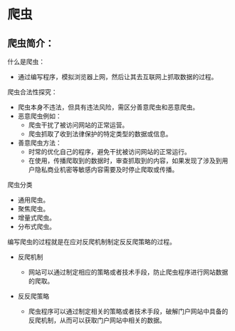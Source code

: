 # 爬虫

## 爬虫简介：

什么是爬虫：

- 通过编写程序，模拟浏览器上网，然后让其去互联网上抓取数据的过程。

爬虫合法性探究：

- 爬虫本身不违法，但具有违法风险，需区分善意爬虫和恶意爬虫。
- 恶意爬虫例如：
    - 爬虫干扰了被访问网站的正常运营。
    - 爬虫抓取了收到法律保护的特定类型的数据或信息。
- 善意爬虫方法：
    - 时常的优化自己的程序，避免干扰被访问网站的正常运行。
    - 在使用，传播爬取到的数据时，审查抓取到的内容，如果发现了涉及到用户隐私商业机密等敏感内容需要及时停止爬取或传播。

爬虫分类

- 通用爬虫。
- 聚焦爬虫。
- 增量式爬虫。
- 分布式爬虫。

编写爬虫的过程就是在应对反爬机制制定反反爬策略的过程。

- 反爬机制
    
  - 网站可以通过制定相应的策略或者技术手段，防止爬虫程序进行网站数据的爬取。

- 反反爬策略
    
  - 爬虫程序可以通过制定相关的策略或者技术手段，破解门户网站中具备的反爬机制，从而可以获取门户网站中相关的数据。
